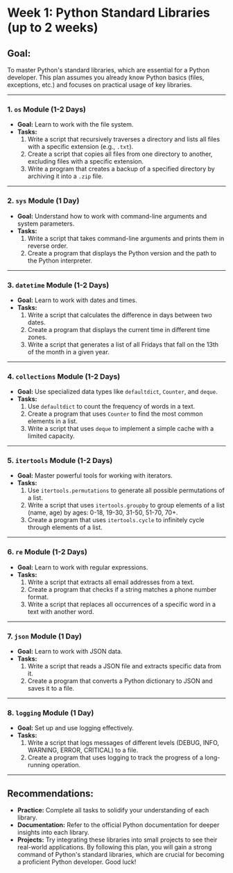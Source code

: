 # Week 1: Python Standard Libraries (up to 2 weeks)

## Goal:

To master Python's standard libraries, which are essential for a Python developer. This plan assumes you already know Python basics (files, exceptions, etc.) and focuses on practical usage of key libraries.

---

### 1. **`os` Module (1-2 Days)**

- **Goal:** Learn to work with the file system.
- **Tasks:**
  1. Write a script that recursively traverses a directory and lists all files with a specific extension (e.g., `.txt`).
  2. Create a script that copies all files from one directory to another, excluding files with a specific extension.
  3. Write a program that creates a backup of a specified directory by archiving it into a `.zip` file.

---

### 2. **`sys` Module (1 Day)**

- **Goal:** Understand how to work with command-line arguments and system parameters.
- **Tasks:**
  1. Write a script that takes command-line arguments and prints them in reverse order.
  2. Create a program that displays the Python version and the path to the Python interpreter.

---

### 3. **`datetime` Module (1-2 Days)**

- **Goal:** Learn to work with dates and times.
- **Tasks:**
  1. Write a script that calculates the difference in days between two dates.
  2. Create a program that displays the current time in different time zones.
  3. Write a script that generates a list of all Fridays that fall on the 13th of the month in a given year.

---

### 4. **`collections` Module (1-2 Days)**

- **Goal:** Use specialized data types like `defaultdict`, `Counter`, and `deque`.
- **Tasks:**
  1. Use `defaultdict` to count the frequency of words in a text.
  2. Create a program that uses `Counter` to find the most common elements in a list.
  3. Write a script that uses `deque` to implement a simple cache with a limited capacity.

---

### 5. **`itertools` Module (1-2 Days)**

- **Goal:** Master powerful tools for working with iterators.
- **Tasks:**
  1. Use `itertools.permutations` to generate all possible permutations of a list.
  2. Write a script that uses `itertools.groupby` to group elements of a list (name, age) by ages: 0-18, 19-30, 31-50, 51-70, 70+.
  3. Create a program that uses `itertools.cycle` to infinitely cycle through elements of a list.

---

### 6. **`re` Module (1-2 Days)**

- **Goal:** Learn to work with regular expressions.
- **Tasks:**
  1. Write a script that extracts all email addresses from a text.
  2. Create a program that checks if a string matches a phone number format.
  3. Write a script that replaces all occurrences of a specific word in a text with another word.

---

### 7. **`json` Module (1 Day)**

- **Goal:** Learn to work with JSON data.
- **Tasks:**
  1. Write a script that reads a JSON file and extracts specific data from it.
  2. Create a program that converts a Python dictionary to JSON and saves it to a file.

---

### 8. **`logging` Module (1 Day)**

- **Goal:** Set up and use logging effectively.
- **Tasks:**
  1. Write a script that logs messages of different levels (DEBUG, INFO, WARNING, ERROR, CRITICAL) to a file.
  2. Create a program that uses logging to track the progress of a long-running operation.

---

## Recommendations:

- **Practice:** Complete all tasks to solidify your understanding of each library.
- **Documentation:** Refer to the official Python documentation for deeper insights into each library.
- **Projects:** Try integrating these libraries into small projects to see their real-world applications.
  By following this plan, you will gain a strong command of Python's standard libraries, which are crucial for becoming a proficient Python developer. Good luck!
